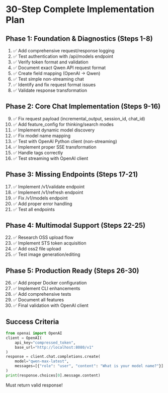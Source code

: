 # 30-Step Complete Implementation Plan

## Phase 1: Foundation & Diagnostics (Steps 1-8)
1. ✅ Add comprehensive request/response logging
2. ✅ Test authentication with /api/models endpoint
3. ✅ Verify token format and validation
4. ✅ Document exact Qwen API request format
5. ✅ Create field mapping (OpenAI → Qwen)
6. ✅ Test simple non-streaming chat
7. ✅ Identify and fix request format issues
8. ✅ Validate response transformation

## Phase 2: Core Chat Implementation (Steps 9-16)
9. ✅ Fix request payload (incremental_output, session_id, chat_id)
10. ✅ Add feature_config for thinking/search modes
11. ✅ Implement dynamic model discovery
12. ✅ Fix model name mapping
13. ✅ Test with OpenAI Python client (non-streaming)
14. ✅ Implement proper SSE transformation
15. ✅ Handle <think> tags correctly
16. ✅ Test streaming with OpenAI client

## Phase 3: Missing Endpoints (Steps 17-21)
17. ✅ Implement /v1/validate endpoint
18. ✅ Implement /v1/refresh endpoint
19. ✅ Fix /v1/models endpoint
20. ✅ Add proper error handling
21. ✅ Test all endpoints

## Phase 4: Multimodal Support (Steps 22-25)
22. ✅ Research OSS upload flow
23. ✅ Implement STS token acquisition
24. ✅ Add oss2 file upload
25. ✅ Test image generation/editing

## Phase 5: Production Ready (Steps 26-30)
26. ✅ Add proper Docker configuration
27. ✅ Implement CLI enhancements
28. ✅ Add comprehensive tests
29. ✅ Document all features
30. ✅ Final validation with OpenAI client

## Success Criteria
```python
from openai import OpenAI
client = OpenAI(
    api_key="compressed_token",
    base_url="http://localhost:8080/v1"
)
response = client.chat.completions.create(
    model="qwen-max-latest",
    messages=[{"role": "user", "content": "What is your model name?"}]
)
print(response.choices[0].message.content)
```
Must return valid response!


